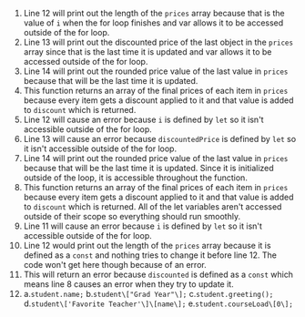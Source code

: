 1. Line 12 will print out the length of the ```prices``` array because that is the value of ```i``` when the for loop finishes and var allows it to be accessed outside of the for loop.
2. Line 13 will print out the discounted price of the last object in the ```prices``` array since that is the last time it is updated and var allows it to be accessed outside of the for loop.
3. Line 14 will print out the rounded price value of the last value in ```prices``` because that will be the last time it is updated.
4. This function returns an array of the final prices of each item in ```prices``` because every item gets a discount applied to it and that value is added to ```discount``` which is returned.
5. Line 12 will cause an error because ```i``` is defined by ```let``` so it isn't accessible outside of the for loop.
6. Line 13 will cause an error because ```discountedPrice``` is defined by ```let``` so it isn't accessible outside of the for loop.
7. Line 14 will print out the rounded price value of the last value in ```prices``` because that will be the last time it is updated. Since it is initialized outside of the loop, it is accessible throughout the function.
8. This function returns an array of the final prices of each item in ```prices``` because every item gets a discount applied to it and that value is added to ```discount``` which is returned. All of the let variables aren't accessed outside of their scope so everything should run smoothly.
9. Line 11 will cause an error because ```i``` is defined by ```let``` so it isn't accessible outside of the for loop.
10. Line 12 would print out the length of the ```prices``` array because it is defined as a ```const``` and nothing tries to change it before line 12. The code won't get here though because of an error.
11. This will return an error because ```discounted``` is defined as a ```const``` which means line 8 causes an error when they try to update it.
12. a.```student.name;```
    b.```student\["Grad Year"\];```
    c.```student.greeting();```
    d.```student\['Favorite Teacher'\]\[name\];```
    e.```student.courseLoad\[0\];```
